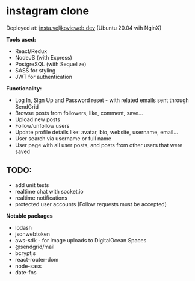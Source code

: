# instagram clone

Deployed at: [insta.veljkovicweb.dev](https://insta.veljkovicweb.dev) (Ubuntu 20.04 wih NginX)

**Tools used:**

  * React/Redux
  * NodeJS (with Express)
  * PostgreSQL (with Sequelize)
  * SASS for styling
  * JWT for authentication
  
 
**Functionality:**

  * Log In, Sign Up and Password reset - with related emails sent through SendGrid
  * Browse posts from followers, like, comment, save...
  * Upload new posts
  * Follow/unfollow users
  * Update profile details like: avatar, bio, website, username, email...
  * User search via username or full name
  * User page with all user posts, and posts from other users that were saved
  
  
  ## TODO:
  * add unit tests
  * realtime chat with socket.io
  * realtime notifications
  * protected user accounts (Follow requests must be accepted)
  
  
  **Notable packages**
  * lodash
  * jsonwebtoken
  * aws-sdk - for image uploads to DigitalOcean Spaces
  * @sendgrid/mail
  * bcryptjs
  * react-router-dom
  * node-sass
  * date-fns
